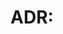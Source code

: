 # ADR: <Title>

- Status: Proposed
- Date: <YYYY-MM-DD>

## Context

## Decision

## Consequences

## Links
- Spec: `/.dtaipd/artifacts/<feature>/spec.md`
- PR: <#>
